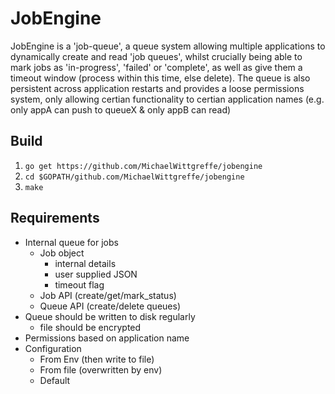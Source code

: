 # JobEngine

JobEngine is a 'job-queue', a queue system allowing multiple applications to dynamically create and read 'job queues', whilst crucially being able to mark jobs as 'in-progress', 'failed' or 'complete', as well as give them a timeout window (process within this time, else delete). The queue is also persistent across application restarts and provides a loose permissions system, only allowing certian functionality to certian application names (e.g. only appA can push to queueX & only appB can read)

## Build
1. ```go get https://github.com/MichaelWittgreffe/jobengine```
2. ```cd $GOPATH/github.com/MichaelWittgreffe/jobengine```
3. ```make```

## Requirements
- Internal queue for jobs
    - Job object
        - internal details
        - user supplied JSON
        - timeout flag
    - Job API (create/get/mark_status)
    - Queue API (create/delete queues)
- Queue should be written to disk regularly
    - file should be encrypted
- Permissions based on application name
- Configuration
    - From Env (then write to file)
    - From file (overwritten by env)
    - Default